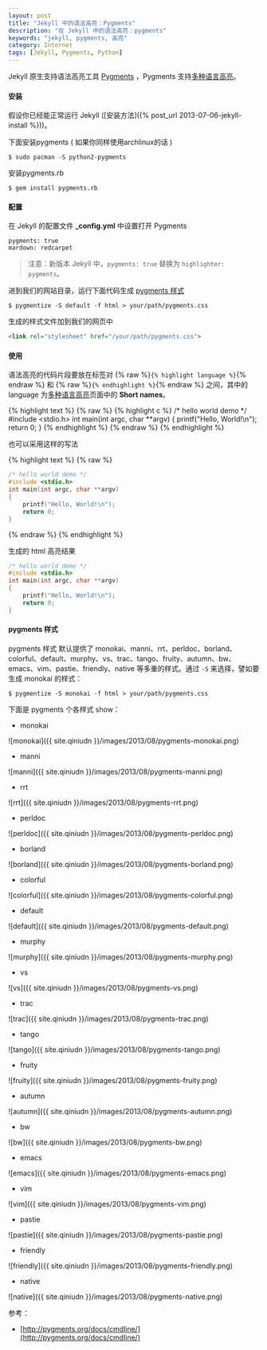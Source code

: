 ```yaml
---
layout: post
title: "Jekyll 中的语法高亮：Pygments"
description: "在 Jekyll 中的语法高亮：pygments"
keywords: "jekyll, pygments, 高亮"
category: Internet
tags: [Jekyll, Pygments, Python]
---
```


Jekyll 原生支持语法高亮工具 [Pygments](http://pygments.org/) ，Pygments 支持[多种语言高亮](http://pygments.org/docs/lexers/)。

#### 安装

假设你已经能正常运行 Jekyll ([安装方法]({% post_url 2013-07-06-jekyll-install %}))。

下面安装pygments ( 如果你同样使用archlinux的话 )

    $ sudo pacman -S python2-pygments

<!-- more -->
安装pygments.rb

    $ gem install pygments.rb

#### 配置

在 Jekyll 的配置文件 **_config.yml** 中设置打开 Pygments

    pygments: true
    mardown: redcarpet

> 注意：新版本 Jekyll 中，`pygments: true` 替换为 `highlighter: pygments`。

进到我们的网站目录，运行下面代码生成 [pygments 样式](#pygments)

    $ pygmentize -S default -f html > your/path/pygments.css

生成的样式文件加到我们的网页中

```html
<link rel="stylesheet" href="/your/path/pygments.css">
```

#### 使用

语法高亮的代码片段要放在标签对 {% raw %}`{% highlight language %}`{% endraw %} 和 {% raw %}`{% endhighlight %}`{% endraw %} 之间，其中的 language 为[多种语言高亮](http://pygments.org/docs/lexers/)页面中的 **Short names**。

{% highlight text %}
{% raw %}
{% highlight c %}
/* hello world demo */
#include <stdio.h>
int main(int argc, char **argv)
{
    printf("Hello, World!\n");
    return 0;
}
{% endhighlight %}
{% endraw %}
{% endhighlight %}

也可以采用这样的写法

{% highlight text %}
{% raw %}
```c
/* hello world demo */
#include <stdio.h>
int main(int argc, char **argv)
{
    printf("Hello, World!\n");
    return 0;
}
```
{% endraw %}
{% endhighlight %}

生成的 html 高亮结果

```c
/* hello world demo */
#include <stdio.h>
int main(int argc, char **argv)
{
    printf("Hello, World!\n");
    return 0;
}
```

#### pygments 样式

<span id=pygments>pygments 样式</span> 默认提供了 monokai、manni、rrt、perldoc、borland、colorful、default、murphy、vs、trac、tango、fruity、autumn、bw、emacs、vim、pastie、friendly、native 等多重的样式。通过 `-S` 来选择，譬如要生成 monokai 的样式：

    $ pygmentize -S monokai -f html > your/path/pygments.css

下面是 pygments 个各样式 show：

- monokai

![monokai]({{ site.qiniudn }}/images/2013/08/pygments-monokai.png)

- manni

![manni]({{ site.qiniudn }}/images/2013/08/pygments-manni.png)

- rrt

![rrt]({{ site.qiniudn }}/images/2013/08/pygments-rrt.png)

- perldoc

![perldoc]({{ site.qiniudn }}/images/2013/08/pygments-perldoc.png)

- borland

![borland]({{ site.qiniudn }}/images/2013/08/pygments-borland.png)

- colorful

![colorful]({{ site.qiniudn }}/images/2013/08/pygments-colorful.png)

- default

![default]({{ site.qiniudn }}/images/2013/08/pygments-default.png)

- murphy

![murphy]({{ site.qiniudn }}/images/2013/08/pygments-murphy.png)

- vs

![vs]({{ site.qiniudn }}/images/2013/08/pygments-vs.png)

- trac

![trac]({{ site.qiniudn }}/images/2013/08/pygments-trac.png)

- tango

![tango]({{ site.qiniudn }}/images/2013/08/pygments-tango.png)

- fruity

![fruity]({{ site.qiniudn }}/images/2013/08/pygments-fruity.png)

- autumn

![autumn]({{ site.qiniudn }}/images/2013/08/pygments-autumn.png)

- bw

![bw]({{ site.qiniudn }}/images/2013/08/pygments-bw.png)

- emacs

![emacs]({{ site.qiniudn }}/images/2013/08/pygments-emacs.png)

- vim

![vim]({{ site.qiniudn }}/images/2013/08/pygments-vim.png)

- pastie

![pastie]({{ site.qiniudn }}/images/2013/08/pygments-pastie.png)

- friendly

![friendly]({{ site.qiniudn }}/images/2013/08/pygments-friendly.png)

- native

![native]({{ site.qiniudn }}/images/2013/08/pygments-native.png)

参考：

* [http://pygments.org/docs/cmdline/](http://pygments.org/docs/cmdline/)
